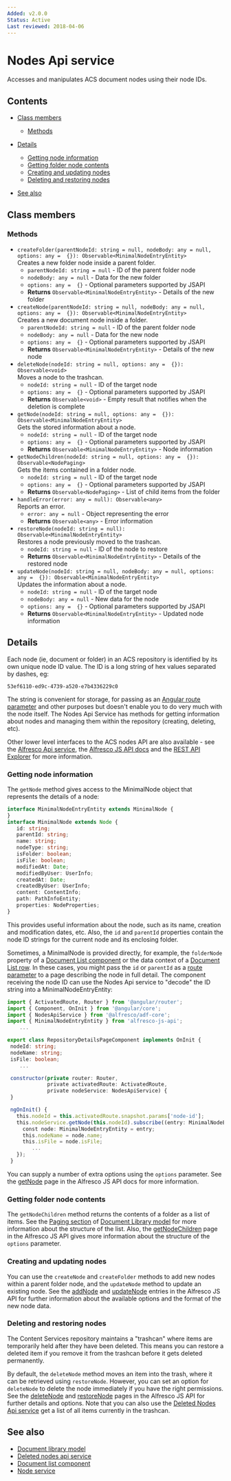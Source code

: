 ```yaml
---
Added: v2.0.0
Status: Active
Last reviewed: 2018-04-06
---
```


# Nodes Api service

Accesses and manipulates ACS document nodes using their node IDs.

## Contents

-   [Class members](#class-members)

    -   [Methods](#methods)

-   [Details](#details)

    -   [Getting node information](#getting-node-information)
    -   [Getting folder node contents](#getting-folder-node-contents)
    -   [Creating and updating nodes](#creating-and-updating-nodes)
    -   [Deleting and restoring nodes](#deleting-and-restoring-nodes)

-   [See also](#see-also)

## Class members

### Methods

-   `createFolder(parentNodeId: string = null, nodeBody: any = null, options: any =  {}): Observable<MinimalNodeEntryEntity>`<br/>
    Creates a new folder node inside a parent folder.
    -   `parentNodeId: string = null` -  ID of the parent folder node
    -   `nodeBody: any = null` -  Data for the new folder
    -   `options: any =  {}` -  Optional parameters supported by JSAPI
    -   **Returns** `Observable<MinimalNodeEntryEntity>` - Details of the new folder
-   `createNode(parentNodeId: string = null, nodeBody: any = null, options: any =  {}): Observable<MinimalNodeEntryEntity>`<br/>
    Creates a new document node inside a folder.
    -   `parentNodeId: string = null` -  ID of the parent folder node
    -   `nodeBody: any = null` -  Data for the new node
    -   `options: any =  {}` -  Optional parameters supported by JSAPI
    -   **Returns** `Observable<MinimalNodeEntryEntity>` - Details of the new node
-   `deleteNode(nodeId: string = null, options: any =  {}): Observable<void>`<br/>
    Moves a node to the trashcan.
    -   `nodeId: string = null` -  ID of the target node
    -   `options: any =  {}` -  Optional parameters supported by JSAPI
    -   **Returns** `Observable<void>` - Empty result that notifies when the deletion is complete
-   `getNode(nodeId: string = null, options: any =  {}): Observable<MinimalNodeEntryEntity>`<br/>
    Gets the stored information about a node.
    -   `nodeId: string = null` -  ID of the target node
    -   `options: any =  {}` -  Optional parameters supported by JSAPI
    -   **Returns** `Observable<MinimalNodeEntryEntity>` - Node information
-   `getNodeChildren(nodeId: string = null, options: any =  {}): Observable<NodePaging>`<br/>
    Gets the items contained in a folder node.
    -   `nodeId: string = null` -  ID of the target node
    -   `options: any =  {}` -  Optional parameters supported by JSAPI
    -   **Returns** `Observable<NodePaging>` - List of child items from the folder
-   `handleError(error: any = null): Observable<any>`<br/>
    Reports an error.
    -   `error: any = null` -  Object representing the error
    -   **Returns** `Observable<any>` - Error information
-   `restoreNode(nodeId: string = null): Observable<MinimalNodeEntryEntity>`<br/>
    Restores a node previously moved to the trashcan.
    -   `nodeId: string = null` -  ID of the node to restore
    -   **Returns** `Observable<MinimalNodeEntryEntity>` - Details of the restored node
-   `updateNode(nodeId: string = null, nodeBody: any = null, options: any =  {}): Observable<MinimalNodeEntryEntity>`<br/>
    Updates the information about a node.
    -   `nodeId: string = null` -  ID of the target node
    -   `nodeBody: any = null` -  New data for the node
    -   `options: any =  {}` -  Optional parameters supported by JSAPI
    -   **Returns** `Observable<MinimalNodeEntryEntity>` - Updated node information

## Details

Each node (ie, document or folder) in an ACS repository is identified by
its own unique node ID value. The ID is a long string of hex values separated
by dashes, eg:

`53ef6110-ed9c-4739-a520-e7b4336229c0`

The string is convenient for storage, for passing as an 
[Angular route parameter](https://angular.io/guide/router)
and other purposes but doesn't enable you to do very much with the node itself.
The Nodes Api Service has methods for getting information about nodes and
managing them within the repository (creating, deleting, etc).

Other lower level interfaces to the ACS nodes API are also available - see the
[Alfresco Api service](alfresco-api.service.md), the 
[Alfresco JS API docs](https://github.com/Alfresco/alfresco-js-api/tree/master/src/alfresco-core-rest-api)
and the
[REST API Explorer](https://api-explorer.alfresco.com/api-explorer/#/nodes)
for more information.

### Getting node information

The `getNode` method gives access to the MinimalNode object that represents the
details of a node:

```ts
interface MinimalNodeEntryEntity extends MinimalNode {
}
interface MinimalNode extends Node {
   id: string;
   parentId: string;
   name: string;
   nodeType: string;
   isFolder: boolean;
   isFile: boolean;
   modifiedAt: Date;
   modifiedByUser: UserInfo;
   createdAt: Date;
   createdByUser: UserInfo;
   content: ContentInfo;
   path: PathInfoEntity;
   properties: NodeProperties;
}
```

This provides useful information about the node, such as its name, creation and
modification dates, etc. Also, the `id` and `parentId` properties contain the node
ID strings for the current node and its enclosing folder.

Sometimes, a MinimalNode is provided directly, for example, the `folderNode` property
of a [Document List component](../content-services/document-list.component.md) or the data context of a
[Document List row](../content-services/document-list.component.md#underlying-node-object). In these cases,
you might pass the `id` or `parentId` as a [route parameter](https://angular.io/guide/router)
to a page describing the node in full detail. The component receiving the node ID can
use the Nodes Api service to "decode" the ID string into a MinimalNodeEntryEntity:

```ts
import { ActivatedRoute, Router } from '@angular/router';
import { Component, OnInit } from '@angular/core';
import { NodesApiService } from '@alfresco/adf-core';
import { MinimalNodeEntryEntity } from 'alfresco-js-api';
    ...

export class RepositoryDetailsPageComponent implements OnInit {
 nodeId: string;
 nodeName: string;
 isFile: boolean;
    ...

 constructor(private router: Router,
             private activatedRoute: ActivatedRoute,
             private nodeService: NodesApiService) {
 }

 ngOnInit() {
   this.nodeId = this.activatedRoute.snapshot.params['node-id'];
   this.nodeService.getNode(this.nodeId).subscribe((entry: MinimalNodeEntryEntity) => {
     const node: MinimalNodeEntryEntity = entry;
     this.nodeName = node.name;
     this.isFile = node.isFile;
        ...
   });
 }
```

You can supply a number of extra options using the `options` parameter. See the
[getNode](https://github.com/Alfresco/alfresco-js-api/blob/master/src/alfresco-core-rest-api/docs/NodesApi.md#getNode)
page in the Alfresco JS API docs for more information.

### Getting folder node contents

The `getNodeChildren` method returns the contents of a folder
as a list of items. See the [Paging section](../content-services/document-library.model.md#paging)
of [Document Library model](../content-services/document-library.model.md) for
more information about the structure of the list. Also, the
[getNodeChildren](https://github.com/Alfresco/alfresco-js-api/blob/master/src/alfresco-core-rest-api/docs/NodesApi.md#getNodeChildren)
page in the Alfresco JS API gives more information about the structure of the
`options` parameter.

### Creating and updating nodes

You can use the `createNode` and `createFolder` methods to add new nodes
within a parent folder node, and the `updateNode` method to update an
existing node. See the
[addNode](https://github.com/Alfresco/alfresco-js-api/blob/master/src/alfresco-core-rest-api/docs/NodesApi.md#addNode)
and
[updateNode](https://github.com/Alfresco/alfresco-js-api/blob/master/src/alfresco-core-rest-api/docs/NodesApi.md#updateNode)
entries in the Alfresco JS API for further information about the available options and 
the format of the new node data.

### Deleting and restoring nodes

The Content Services repository maintains a "trashcan" where items are
temporarily held after they have been deleted. This means you can
restore a deleted item if you remove it from the trashcan before it
gets deleted permanently.

By default, the `deleteNode` method moves an item into the trash, where it can
be retrieved using `restoreNode`. However, you can set an option for `deleteNode`
to delete the node immediately if you have the right permissions. See the
[deleteNode](https://github.com/Alfresco/alfresco-js-api/blob/master/src/alfresco-core-rest-api/docs/NodesApi.md#deleteNode)
and
[restoreNode](https://github.com/Alfresco/alfresco-js-api/blob/master/src/alfresco-core-rest-api/docs/NodesApi.md#restoreNode)
pages in the Alfresco JS API for further details and options. Note that you can also use the
[Deleted Nodes Api service](deleted-nodes-api.service.md) get a list of all items currently in the trashcan.

## See also

-   [Document library model](../content-services/document-library.model.md)
-   [Deleted nodes api service](deleted-nodes-api.service.md)
-   [Document list component](../content-services/document-list.component.md)
-   [Node service](node.service.md)
